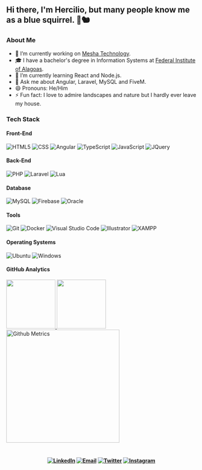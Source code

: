## Hi there, I'm Hercilio, but many people know me as a blue squirrel. 👋🐿️

### About Me

- 🔭 I’m currently working on [Mesha Technology](https://somosmesha.com).
- 🎓 I have a bachelor's degree in Information Systems at [Federal Institute of Alagoas](https://en.ifal.edu.br).
- 🌱 I’m currently learning React and Node.js.
- 💬 Ask me about Angular, Laravel, MySQL and FiveM.
- 😄 Pronouns: He/Him
- ⚡ Fun fact: I love to admire landscapes and nature but I hardly ever leave my house.

### Tech Stack

#### Front-End
  ![HTML5](https://img.shields.io/badge/-HTML5-orange?style=flat&logo=HTML5)
  ![CSS](https://img.shields.io/badge/-CSS-lightblue?style=flat&logo=CSS3&logoColor=1572B6)
  ![Angular](https://img.shields.io/badge/-Angular-red?style=flat&logo=angular)
  ![TypeScript](https://img.shields.io/badge/-Typescript-darkblue?style=flat&logo=typescript)
  ![JavaScript](https://img.shields.io/badge/-JavaScript-yellow?style=flat&logo=javascript)
  ![JQuery](https://img.shields.io/badge/-JQuery-blue?style=flat&logo=jquery)
#### Back-End
  ![PHP](https://img.shields.io/badge/-PHP-purple?style=flat&logo=php)
  ![Laravel](https://img.shields.io/badge/-Laravel-ff9c83?style=flat&logo=laravel)
  ![Lua](https://img.shields.io/badge/-Lua-darkblue?style=flat&logo=lua)
#### Database
  ![MySQL](https://img.shields.io/badge/-MySQL-lightblue?style=flat&logo=mysql)
  ![Firebase](https://img.shields.io/badge/-Firebase-orangered?style=flat&logo=firebase)
  ![Oracle](https://img.shields.io/badge/-Oracle-orangered?style=flat&logo=oracle)
#### Tools
  ![Git](https://img.shields.io/badge/-Git-orange?style=flat&logo=git)
  ![Docker](https://img.shields.io/badge/-Docker-lightblue?style=flat&logo=docker)
  ![Visual Studio Code](https://img.shields.io/badge/-Visual%20Studio%20Code-lightblue?style=flat&logo=visual-studio-code&logoColor=007ACC)
  ![Illustrator](https://img.shields.io/badge/-Illustrator-fed8b1?style=flat&logo=adobe-illustrator)
  ![XAMPP](https://img.shields.io/badge/-XAMPP-fed8b1?style=flat&logo=xampp)
#### Operating Systems
  ![Ubuntu](https://img.shields.io/badge/-Ubuntu-orange?style=flat&logo=ubuntu)
  ![Windows](https://img.shields.io/badge/-Windows-blue?style=flat&logo=windows)

#### GitHub Analytics

<a href="https://github.com/hernior">
  <img height="130em" src="https://github-readme-stats.vercel.app/api?username=hernior&theme=angular&show_icons=true" style"max-width: 100%;" />
  <img height="130em" src="https://github-readme-stats.vercel.app/api/top-langs/?username=hernior&theme=angular&layout=compact" style"max-width: 100%;" />
  <br>
  <img height="300em" src="https://metrics.lecoq.io/hernior" alt="Github Metrics" style"max-width: 100%;>
</a>

#

<h4 align="center">
<a href="https://linkedin.com/in/herciliojunior"><img alt="LinkedIn" src="https://img.shields.io/badge/LinkedIn-herciliojunior-1E90FF?style=flat-square&logo=linkedin"></a>
<a href="mailto:hercilio.dev@gmail.com"><img alt="Email" src="https://img.shields.io/badge/Email-hercilio.dev@gmail.com-1E90FF?style=flat-square&logo=gmail"></a>
<a href="https://twitter.com/hernior" target="_blank"><img alt="Twitter" src="https://img.shields.io/badge/Twitter-hernior-1E90FF?style=flat-square&logo=twitter"></a>
<a href="https://instagram.com/hercili0" target="_blank"><img alt="Instagram" src="https://img.shields.io/badge/Instagram-hercili0-1E90FF?style=flat-square&logo=instagram"></a>
</h4>
